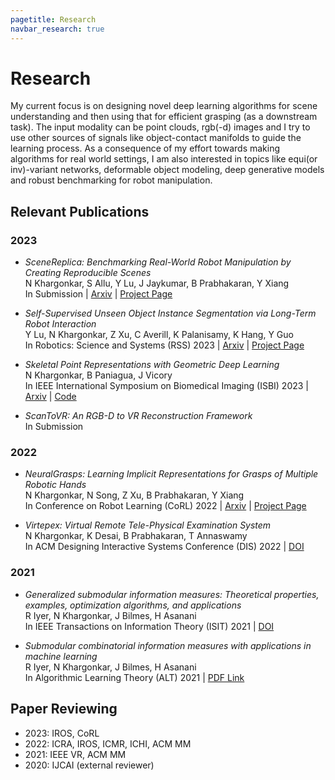 ```yaml
---
pagetitle: Research
navbar_research: true
---
```


# Research

My current focus is on designing novel deep learning algorithms for scene understanding and then using that for efficient grasping (as a downstream task). The input modality can be point clouds, rgb(-d) images and I try to use other sources of signals like object-contact manifolds to guide the learning process. As a consequence of my effort towards making algorithms for real world settings, I am also interested in topics like equi(or inv)-variant networks, deformable object modeling, deep generative models and robust benchmarking for robot manipulation.

## Relevant Publications

### 2023

- *SceneReplica: Benchmarking Real-World Robot Manipulation by Creating Reproducible Scenes* \
  N Khargonkar, S Allu, Y Lu, J Jaykumar, B Prabhakaran, Y Xiang \
  In Submission | [Arxiv](https://arxiv.org/abs/2306.15620) | [Project Page](https://irvlutd.github.io/SceneReplica/)

- *Self-Supervised Unseen Object Instance Segmentation via Long-Term Robot Interaction* \
  Y Lu, N Khargonkar, Z Xu, C Averill, K Palanisamy, K Hang, Y Guo \
  In Robotics: Science and Systems (RSS) 2023 | [Arxiv](https://arxiv.org/abs/2302.03793) |
  [Project Page](https://irvlutd.github.io/SelfSupervisedSegmentation/)

- *Skeletal Point Representations with Geometric Deep Learning* \
  N Khargonkar, B Paniagua, J Vicory \
  In IEEE International Symposium on Biomedical Imaging (ISBI) 2023 |
  [Arxiv](https://arxiv.org/abs/2303.02123) |
  [Code](https://github.com/kninad/skeleton-nn)

- *ScanToVR: An RGB-D to VR Reconstruction Framework* \
  In Submission

### 2022

- *NeuralGrasps: Learning Implicit Representations for Grasps of Multiple Robotic Hands* \
  N Khargonkar, N Song, Z Xu, B Prabhakaran, Y Xiang \
  In Conference on Robot Learning (CoRL) 2022 |
  [Arxiv](https://arxiv.org/abs/2207.02959) |
  [Project Page](https://irvlutd.github.io/NeuralGrasps/)

- *Virtepex: Virtual Remote Tele-Physical Examination System* \
  N Khargonkar, K Desai, B Prabhakaran, T Annaswamy \
  In ACM Designing Interactive Systems Conference (DIS) 2022 |
  [DOI](https://doi.org/10.1145/3532106.3533486)

### 2021
- *Generalized submodular information measures: Theoretical properties, examples, optimization algorithms, and applications* \
  R Iyer, N Khargonkar, J Bilmes, H Asanani \
  In IEEE Transactions on Information Theory (ISIT) 2021 |
  [DOI](https://doi.org/10.1109/TIT.2021.3123944)

- *Submodular combinatorial information measures with applications in machine learning* \
  R Iyer, N Khargonkar, J Bilmes, H Asanani \
  In Algorithmic Learning Theory (ALT) 2021 |
  [PDF Link](https://proceedings.mlr.press/v132/iyer21a.html)


## Paper Reviewing

- 2023: IROS, CoRL
- 2022: ICRA, IROS, ICMR, ICHI, ACM MM
- 2021: IEEE VR, ACM MM
- 2020: IJCAI (external reviewer)


